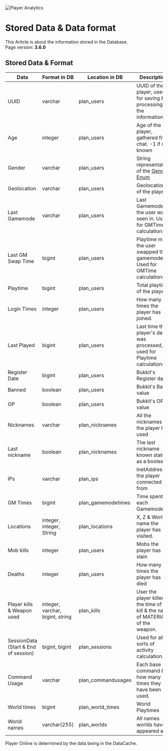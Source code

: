 ![Player Analytics](https://puu.sh/t8vin.png)
# Stored Data & Data format

This Article is about the information stored in the Database.  
Page version: **3.6.0**

## Stored Data & Format

Data | Format in DB | Location in DB | Description
-- | -- | ---- | --
UUID | varchar | plan_users | UUID of the player, used for saving & processing all the information
Age | integer | plan_users | Age of the player, gathered from chat. -1 if not known
Gender | varchar | plan_users | String representation of the [Gender Enum](/Plan/src/main/java/com/djrapitops/plan/api/Gender.java)
Geolocation | varchar | plan_users | Geolocation of the player
Last Gamemode | varchar | plan_users | Last Gamemode the user was seen in. Used for GMTime calculations.
Last GM Swap Time | bigint | plan_users | Playtime ms the user swapped their gamemode. Used for GMTime calculations.
Playtime | bigint | plan_users | Total playtime of the player
Login Times | integer | plan_users | How many times the player has joined.
Last Played | bigint | plan_users | Last time the player's data was processed, used for Playtime calculations
Register Date | bigint | plan_users | Bukkit's Register date
Banned | boolean | plan_users | Bukkit's Ban value
OP | boolean | plan_users | Bukkit's OP value
Nicknames | varchar | plan_nicknames | All the nicknames the player has used
Last nickname | boolean | plan_nicknames | The last nickname known stated as a boolean.
IPs | varchar | plan_ips | InetAddress the player connected from
GM Times | bigint | plan_gamemodetimes | Time spent in each Gamemode
Locations | integer, integer, String | plan_locations | X, Z & World name the player has visited.
Mob kills | integer | plan_users | Mobs the player has slain
Deaths | integer | plan_users | How many times the player has died
Player kills & Weapon used | integer, varchar, bigint, string | plan_kills | User the player killed, the time of the kill & the name of MATERIAL of the weapon.
SessionData (Start & End of session) | bigint, bigint | plan_sessions | Used for all sorts of activity calculation.
Command Usage | varchar | plan_commandusages | Each base command & how many times they have been used.
World times | bigint | plan_world_times | World Playtimes
World names | varchar(255) | plan_worlds | All names worlds have appeared as.

Player Online is determined by the data being in the DataCache.
